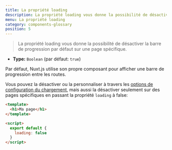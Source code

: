 ```yaml
---
title: La propriété loading
description: La propriété loading vous donne la possibilité de désactiver la barre de progression par défaut sur une page spécifique.
menu: La propriété loading
category: components-glossary
position: 5
---
```


> La propriété loading vous donne la possibilité de désactiver la barre de progression par défaut sur une page spécifique.

- **Type:** `Boolean` (par défaut: `true`)

Par défaut, Nuxt.js utilise son propre composant pour afficher une barre de progression entre les routes.

Vous pouvez la désactiver ou la personnaliser à travers les [options de configuration du chargement](/docs/2.x//configuration-glossary/configuration-loading), mais aussi la désactiver seulement sur des pages spécifiques en passant la propriété `loading` à false:

```html
<template>
  <h1>Ma page</h1>
</template>

<script>
  export default {
    loading: false
  }
</script>
```
